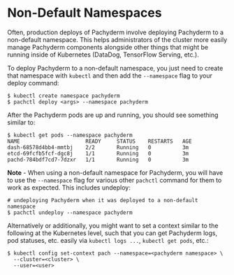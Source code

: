 # Non-Default Namespaces

Often, production deploys of Pachyderm involve deploying Pachyderm to a non-default namespace. This helps administrators of the cluster more easily manage Pachyderm components alongside other things that might be running inside of Kubernetes (DataDog, TensorFlow Serving, etc.).

To deploy Pachyderm to a non-default namespace, you just need to create that namespace with `kubectl` and then add the `--namespace` flag to your deploy command:

```
$ kubectl create namespace pachyderm
$ pachctl deploy <args> --namespace pachyderm
```

After the Pachyderm pods are up and running, you should see something similar to:

```
$ kubectl get pods --namespace pachyderm
NAME                     READY     STATUS    RESTARTS   AGE
dash-68578d4bb4-mmtbj    2/2       Running   0          3m
etcd-69fcfb5fcf-dgc8j    1/1       Running   0          3m
pachd-784bdf7cd7-7dzxr   1/1       Running   0          3m
```

**Note** - When using a non-default namespace for Pachyderm, you will have to use the `--namespace` flag for various other `pachctl` command for them to work as expected. This includes undeploy:

```
# undeploying Pachyderm when it was deployed to a non-default namespace
$ pachctl undeploy --namespace pachyderm 
```

Alternatively or additionally, you might want to set a context similar to the following at the Kubernetes level, such that you can get Pachyderm logs, pod statuses, etc. easily via `kubectl logs ...`, `kubectl get pods`, etc.:

```
$ kubectl config set-context pach --namespace=<pachyderm namespace> \
  --cluster=<cluster> \
  --user=<user>
```

